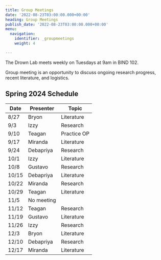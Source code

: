 ```yaml
---
title: Group Meetings
date: '2022-08-23T03:00:00.000+00:00'
heading: Group Meetings
publish_date: '2022-08-23T03:00:00.000+00:00'
menu:
  navigation:
    identifier: _groupmeetings
    weight: 4

---
```


The Drown Lab meets weekly on Tuesdays at 9am in BIND 102.

Group meeting is an opportunity to discuss ongoing research progress, recent literature, and logistics.

## Spring 2024 Schedule

| Date | Presenter | Topic |
| --------- | ------------ | ------ |
| 8/27 | Bryon | Literature |
| 9/3 | Izzy | Research |
| 9/10 | Teagan | Practice OP |
| 9/17 | Miranda | Literature |
| 9/24 | Debapriya | Research |
| 10/1 | Izzy | Literature |
| 10/8 | Gustavo | Research |
| 10/15 | Debapriya | Literature |
| 10/22 | Miranda | Research |
| 10/29 | Teagan | Literature |
| 11/5 | No meeting |  |
| 11/12 | Teagan | Research |
| 11/19 | Gustavo | Literature |
| 11/26 | Izzy | Research |
| 12/3 | Bryon | Literature |
| 12/10 | Debapriya | Research |
| 12/17 | Miranda | Literature |
